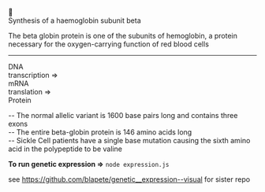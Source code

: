 🧬<br>
Synthesis of a haemoglobin subunit beta

The beta globin protein is one of the subunits of hemoglobin, a protein necessary for the oxygen-carrying function of red blood cells

<hr>

DNA<br>
transcription =><br>
mRNA<br>
translation =><br>
Protein

-- The normal allelic variant is 1600 base pairs long and contains three exons<br>
-- The entire beta-globin protein is 146 amino acids long<br>
-- Sickle Cell patients have a single base mutation causing the sixth amino acid in the polypeptide to be valine

**To run genetic expression =>**
`node expression.js`


see https://github.com/blapete/genetic__expression--visual for sister repo


